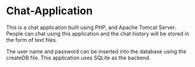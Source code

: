 # Chat-Application

This is a chat application built using PHP, and Apache Tomcat Server.
People can chat using this application and the chat history will be stored in the form of text files.

The user name and password can be inserted into the database using the createDB file. This application uses SQLite as the backend.
